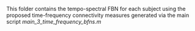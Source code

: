 This folder contains the tempo-spectral FBN for each subject using the proposed time-frequency connectivity measures generated via the main script *main_3_time_frequency_bfns.m*
